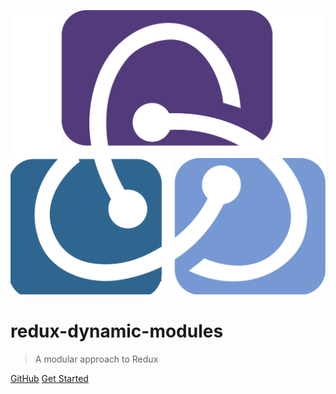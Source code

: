 <!-- _coverpage.md -->

![logo](./redux-dynamic-modules.png)

# redux-dynamic-modules

> A modular approach to Redux

[GitHub](https://github.com/Microsoft/redux-dynamic-modules/)
[Get Started](#what-is-it)